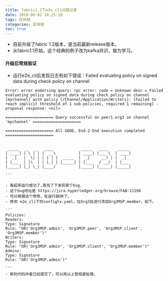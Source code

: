 ```yaml
---
title: fabric1.2下e2e_cli问题记录
date: 2018-08-02 18:25:18
tags: 区块链
categories: 区块链
toc: true
---
```


- 目前升级了fabric 1.2版本，是当前最新release版本。
- 从fabric1.1开始，这个经典的例子改为kafka共识，做为学习。

<!-- more -->

#### 升级后常规验证

- 运行e2e_cli后发现日志有如下错误：Failed evaluating policy on signed data during check policy on channel 

````
Error: error endorsing query: rpc error: code = Unknown desc = Failed evaluating policy on signed data during check policy on channel [mychannel] with policy [/Channel/Application/Writers]: [Failed to reach implicit threshold of 1 sub-policies, required 1 remaining] - proposal response: <nil>

===================== Query successful on peer1.org3 on channel 'mychannel' ===================== 

===================== All GOOD, End-2-End execution completed ===================== 


 _____   _   _   ____            _____   ____    _____ 
| ____| | \ | | |  _ \          | ____| |___ \  | ____|
|  _|   |  \| | | | | |  _____  |  _|     __) | |  _|  
| |___  | |\  | | |_| | |_____| | |___   / __/  | |___ 
|_____| |_| \_| |____/          |_____| |_____| |_____|

```

- 看起来运行成功了,查找了下发现是个bug.
- 这个bug地址是 https://jira.hyperledger.org/browse/FAB-11196
- 可以根据这个修改，在运行就OK了。
- 修改 e2e_cli下的configtx.yaml，在Org3处进行添加Org3MSP.member，如下。

```
Policies:
Readers:
Type: Signature
Rule: "OR('Org3MSP.admin', 'Org3MSP.peer', 'Org3MSP.client', 'Org3MSP.member')"
Writers:
Type: Signature
Rule: "OR('Org3MSP.admin', 'Org3MSP.client', 'Org3MSP.member')"
Admins:
Type: Signature
Rule: "OR('Org3MSP.admin')"

```
- 新的代码作者已经提交了，可以用以上暂规避处理。